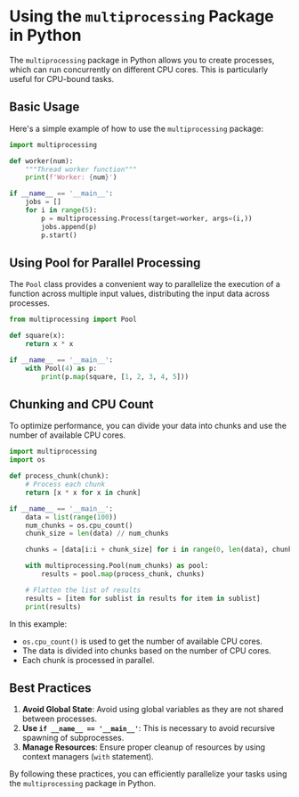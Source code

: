 # Using the `multiprocessing` Package in Python

The `multiprocessing` package in Python allows you to create processes, which can run concurrently on different CPU cores. This is particularly useful for CPU-bound tasks.

## Basic Usage

Here's a simple example of how to use the `multiprocessing` package:

```python
import multiprocessing

def worker(num):
    """Thread worker function"""
    print(f'Worker: {num}')

if __name__ == '__main__':
    jobs = []
    for i in range(5):
        p = multiprocessing.Process(target=worker, args=(i,))
        jobs.append(p)
        p.start()
```

## Using Pool for Parallel Processing

The `Pool` class provides a convenient way to parallelize the execution of a function across multiple input values, distributing the input data across processes.

```python
from multiprocessing import Pool

def square(x):
    return x * x

if __name__ == '__main__':
    with Pool(4) as p:
        print(p.map(square, [1, 2, 3, 4, 5]))
```

## Chunking and CPU Count

To optimize performance, you can divide your data into chunks and use the number of available CPU cores.

```python
import multiprocessing
import os

def process_chunk(chunk):
    # Process each chunk
    return [x * x for x in chunk]

if __name__ == '__main__':
    data = list(range(100))
    num_chunks = os.cpu_count()
    chunk_size = len(data) // num_chunks

    chunks = [data[i:i + chunk_size] for i in range(0, len(data), chunk_size)]

    with multiprocessing.Pool(num_chunks) as pool:
        results = pool.map(process_chunk, chunks)

    # Flatten the list of results
    results = [item for sublist in results for item in sublist]
    print(results)
```

In this example:
- `os.cpu_count()` is used to get the number of available CPU cores.
- The data is divided into chunks based on the number of CPU cores.
- Each chunk is processed in parallel.

## Best Practices
1. **Avoid Global State**: Avoid using global variables as they are not shared between processes.
2. **Use `if __name__ == '__main__'`**: This is necessary to avoid recursive spawning of subprocesses.
3. **Manage Resources**: Ensure proper cleanup of resources by using context managers (`with` statement).

By following these practices, you can efficiently parallelize your tasks using the `multiprocessing` package in Python.
